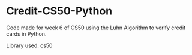 # Credit-CS50-Python
Code made for week 6 of CS50 using the Luhn Algorithm to verify credit cards in Python.

Library used: cs50
